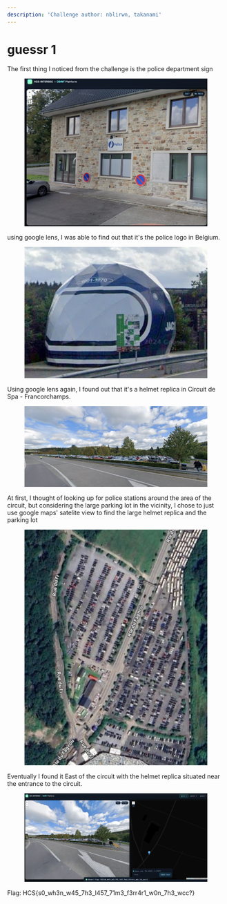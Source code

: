 ```yaml
---
description: 'Challenge author: nblirwn, takanami'
---
```


# guessr 1

The first thing I noticed from the challenge is the police department sign

<figure><img src="../../.gitbook/assets/guessr1_police.png" alt=""><figcaption></figcaption></figure>

using google lens, I was able to find out that it's the police logo in Belgium.

<figure><img src="../../.gitbook/assets/guessr1_helmet.png" alt=""><figcaption></figcaption></figure>

Using google lens again, I found out that it's a helmet replica in Circuit de Spa - Francorchamps.

<figure><img src="../../.gitbook/assets/guessr1_parking.png" alt=""><figcaption></figcaption></figure>

At first, I thought of looking up for police stations around the area of the circuit, but considering the large parking lot in the vicinity, I chose to just use google maps' satelite view to find the large helmet replica and the parking lot

<figure><img src="../../.gitbook/assets/guessr1_loc.png" alt=""><figcaption></figcaption></figure>

Eventually I found it East of the circuit with the helmet replica situated near the entrance to the circuit.

<figure><img src="../../.gitbook/assets/image.png" alt=""><figcaption></figcaption></figure>

Flag: HCS{s0\_wh3n\_w45\_7h3\_l457\_71m3\_f3rr4r1\_w0n\_7h3\_wcc?}
